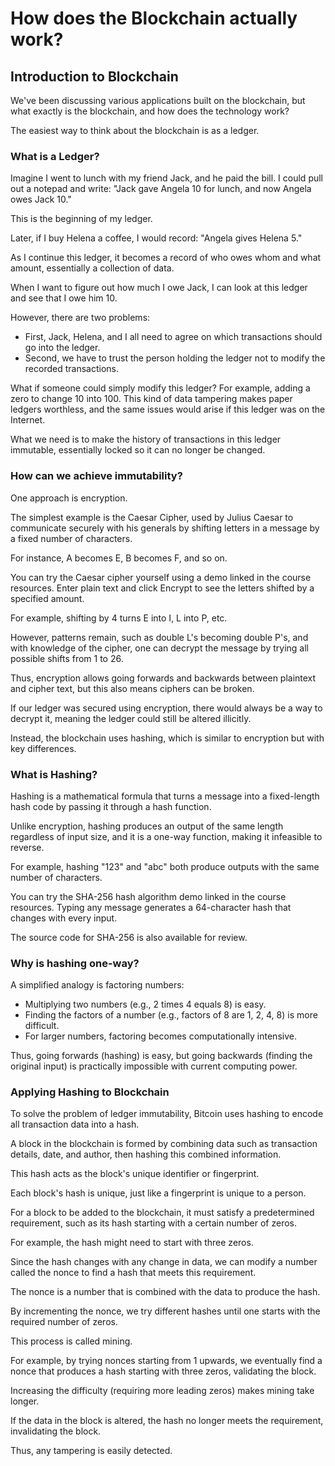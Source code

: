 # How does the Blockchain actually work?

## Introduction to Blockchain

We've been discussing various applications built on the blockchain, but what exactly is the blockchain, and how does the technology work?

The easiest way to think about the blockchain is as a ledger.

### What is a Ledger?

Imagine I went to lunch with my friend Jack, and he paid the bill. I could pull out a notepad and write: "Jack gave Angela 10 for lunch, and now Angela owes Jack 10."

This is the beginning of my ledger.

Later, if I buy Helena a coffee, I would record: "Angela gives Helena 5."

As I continue this ledger, it becomes a record of who owes whom and what amount, essentially a collection of data.

When I want to figure out how much I owe Jack, I can look at this ledger and see that I owe him 10.

However, there are two problems:

- First, Jack, Helena, and I all need to agree on which transactions should go into the ledger.
- Second, we have to trust the person holding the ledger not to modify the recorded transactions.

What if someone could simply modify this ledger? For example, adding a zero to change 10 into 100. This kind of data tampering makes paper ledgers worthless, and the same issues would arise if this ledger was on the Internet.

What we need is to make the history of transactions in this ledger immutable, essentially locked so it can no longer be changed.

### How can we achieve immutability?

One approach is encryption.

The simplest example is the Caesar Cipher, used by Julius Caesar to communicate securely with his generals by shifting letters in a message by a fixed number of characters.

For instance, A becomes E, B becomes F, and so on.

You can try the Caesar cipher yourself using a demo linked in the course resources. Enter plain text and click Encrypt to see the letters shifted by a specified amount.

For example, shifting by 4 turns E into I, L into P, etc.

However, patterns remain, such as double L's becoming double P's, and with knowledge of the cipher, one can decrypt the message by trying all possible shifts from 1 to 26.

Thus, encryption allows going forwards and backwards between plaintext and cipher text, but this also means ciphers can be broken.

If our ledger was secured using encryption, there would always be a way to decrypt it, meaning the ledger could still be altered illicitly.

Instead, the blockchain uses hashing, which is similar to encryption but with key differences.

### What is Hashing?

Hashing is a mathematical formula that turns a message into a fixed-length hash code by passing it through a hash function.

Unlike encryption, hashing produces an output of the same length regardless of input size, and it is a one-way function, making it infeasible to reverse.

For example, hashing "123" and "abc" both produce outputs with the same number of characters.

You can try the SHA-256 hash algorithm demo linked in the course resources. Typing any message generates a 64-character hash that changes with every input.

The source code for SHA-256 is also available for review.

### Why is hashing one-way?

A simplified analogy is factoring numbers:

- Multiplying two numbers (e.g., 2 times 4 equals 8) is easy.
- Finding the factors of a number (e.g., factors of 8 are 1, 2, 4, 8) is more difficult.
- For larger numbers, factoring becomes computationally intensive.

Thus, going forwards (hashing) is easy, but going backwards (finding the original input) is practically impossible with current computing power.

### Applying Hashing to Blockchain

To solve the problem of ledger immutability, Bitcoin uses hashing to encode all transaction data into a hash.

A block in the blockchain is formed by combining data such as transaction details, date, and author, then hashing this combined information.

This hash acts as the block's unique identifier or fingerprint.

Each block's hash is unique, just like a fingerprint is unique to a person.

For a block to be added to the blockchain, it must satisfy a predetermined requirement, such as its hash starting with a certain number of zeros.

For example, the hash might need to start with three zeros.

Since the hash changes with any change in data, we can modify a number called the nonce to find a hash that meets this requirement.

The nonce is a number that is combined with the data to produce the hash.

By incrementing the nonce, we try different hashes until one starts with the required number of zeros.

This process is called mining.

For example, by trying nonces starting from 1 upwards, we eventually find a nonce that produces a hash starting with three zeros, validating the block.

Increasing the difficulty (requiring more leading zeros) makes mining take longer.

If the data in the block is altered, the hash no longer meets the requirement, invalidating the block.

Thus, any tampering is easily detected.
